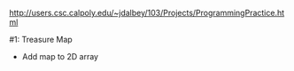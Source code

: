 http://users.csc.calpoly.edu/~jdalbey/103/Projects/ProgrammingPractice.html

#1: Treasure Map
* Add map to 2D array